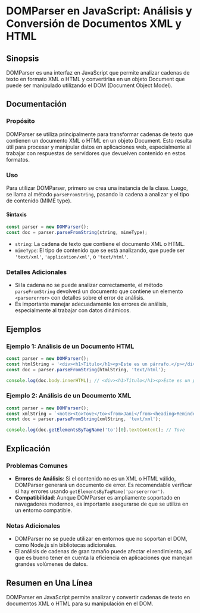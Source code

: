<!--
Meta Description: # DOMParser en JavaScript: Análisis y Conversión de Documentos XML y HTML ## Sinopsis DOMParser es una interfaz en JavaScript que permite analizar cad...
Meta Keywords: que, domparser, xml, html, const
-->

# DOMParser en JavaScript: Análisis y Conversión de Documentos XML y HTML

## Sinopsis
DOMParser es una interfaz en JavaScript que permite analizar cadenas de texto en formato XML o HTML y convertirlas en un objeto Document que puede ser manipulado utilizando el DOM (Document Object Model).

## Documentación
### Propósito
DOMParser se utiliza principalmente para transformar cadenas de texto que contienen un documento XML o HTML en un objeto Document. Esto resulta útil para procesar y manipular datos en aplicaciones web, especialmente al trabajar con respuestas de servidores que devuelven contenido en estos formatos.

### Uso
Para utilizar DOMParser, primero se crea una instancia de la clase. Luego, se llama al método `parseFromString`, pasando la cadena a analizar y el tipo de contenido (MIME type).

#### Sintaxis
```javascript
const parser = new DOMParser();
const doc = parser.parseFromString(string, mimeType);
```

- `string`: La cadena de texto que contiene el documento XML o HTML.
- `mimeType`: El tipo de contenido que se está analizando, que puede ser `'text/xml'`, `'application/xml'`, o `'text/html'`.

### Detalles Adicionales
- Si la cadena no se puede analizar correctamente, el método `parseFromString` devolverá un documento que contiene un elemento `<parsererror>` con detalles sobre el error de análisis.
- Es importante manejar adecuadamente los errores de análisis, especialmente al trabajar con datos dinámicos.

## Ejemplos
### Ejemplo 1: Análisis de un Documento HTML
```javascript
const parser = new DOMParser();
const htmlString = '<div><h1>Título</h1><p>Este es un párrafo.</p></div>';
const doc = parser.parseFromString(htmlString, 'text/html');

console.log(doc.body.innerHTML); // <div><h1>Título</h1><p>Este es un párrafo.</p></div>
```

### Ejemplo 2: Análisis de un Documento XML
```javascript
const parser = new DOMParser();
const xmlString = `<note><to>Tove</to><from>Jani</from><heading>Reminder</heading><body>Don't forget me this weekend!</body></note>`;
const doc = parser.parseFromString(xmlString, 'text/xml');

console.log(doc.getElementsByTagName('to')[0].textContent); // Tove
```

## Explicación
### Problemas Comunes
- **Errores de Análisis**: Si el contenido no es un XML o HTML válido, DOMParser generará un documento de error. Es recomendable verificar si hay errores usando `getElementsByTagName('parsererror')`.
- **Compatibilidad**: Aunque DOMParser es ampliamente soportado en navegadores modernos, es importante asegurarse de que se utiliza en un entorno compatible.

### Notas Adicionales
- DOMParser no se puede utilizar en entornos que no soportan el DOM, como Node.js sin bibliotecas adicionales.
- El análisis de cadenas de gran tamaño puede afectar el rendimiento, así que es bueno tener en cuenta la eficiencia en aplicaciones que manejan grandes volúmenes de datos.

## Resumen en Una Línea
DOMParser en JavaScript permite analizar y convertir cadenas de texto en documentos XML o HTML para su manipulación en el DOM.